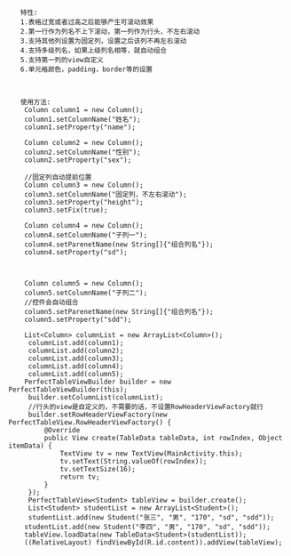        特性:
       1.表格过宽或者过高之后能够产生可滚动效果
       2.第一行作为列名不上下滚动，第一列作为行头，不左右滚动
       3.支持其他列设置为固定列，设置之后该列不再左右滚动
       4.支持多级列名，如果上级列名相等，就自动组合
       5.支持第一列的view自定义
       6.单元格颜色，padding，border等的设置
       
       
       
       使用方法: 
        Column column1 = new Column();
        column1.setColumnName("姓名");
        column1.setProperty("name");

        Column column2 = new Column();
        column2.setColumnName("性别");
        column2.setProperty("sex");

        //固定列自动提前位置
        Column column3 = new Column();
        column3.setColumnName("固定列，不左右滚动");
        column3.setProperty("height");
        column3.setFix(true);

        Column column4 = new Column();
        column4.setColumnName("子列一");
        column4.setParenetName(new String[]{"组合列名"});
        column4.setProperty("sd");



        Column column5 = new Column();
        column5.setColumnName("子列二");
        //控件会自动组合
        column5.setParenetName(new String[]{"组合列名"});
        column5.setProperty("sdd");

        List<Column> columnList = new ArrayList<Column>();
         columnList.add(column1);
         columnList.add(column2);
         columnList.add(column3);
         columnList.add(column4);
         columnList.add(column5);
        PerfectTableViewBuilder builder = new PerfectTableViewBuilder(this);
         builder.setColumnList(columnList);
         //行头的view是自定义的，不需要的话，不设置RowHeaderViewFactory就行
         builder.setRowHeaderViewFactory(new PerfectTableView.RowHeaderViewFactory() {
             @Override
             public View create(TableData tableData, int rowIndex, Object itemData) {
                 TextView tv = new TextView(MainActivity.this);
                 tv.setText(String.valueOf(rowIndex));
                 tv.setTextSize(16);
                 return tv;
             }
         });
         PerfectTableView<Student> tableView = builder.create();
         List<Student> studentList = new ArrayList<Student>();
         studentList.add(new Student("张三", "男", "170", "sd", "sdd"));
        studentList.add(new Student("李四", "男", "170", "sd", "sdd"));
        tableView.loadData(new TableData<Student>(studentList));
        ((RelativeLayout) findViewById(R.id.content)).addView(tableView);
